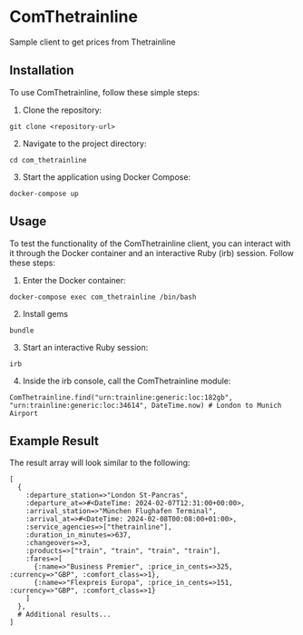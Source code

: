 # ComThetrainline

Sample client to get prices from Thetrainline

## Installation

To use ComThetrainline, follow these simple steps:

1. Clone the repository:
```
git clone <repository-url>
```

2. Navigate to the project directory:
```
cd com_thetrainline
```

3. Start the application using Docker Compose:
```
docker-compose up
```

## Usage

To test the functionality of the ComThetrainline client, you can interact with it through the Docker container and an interactive Ruby (irb) session. Follow these steps:

1. Enter the Docker container:
```
docker-compose exec com_thetrainline /bin/bash
```

2. Install gems
```
bundle
```

3. Start an interactive Ruby session:
```
irb
```

4. Inside the irb console, call the ComThetrainline module:
```
ComThetrainline.find("urn:trainline:generic:loc:182gb", "urn:trainline:generic:loc:34614", DateTime.now) # London to Munich Airport
```

## Example Result
The result array will look similar to the following:
```
[
  {
    :departure_station=>"London St-Pancras",
    :departure_at=>#<DateTime: 2024-02-07T12:31:00+00:00>,
    :arrival_station=>"München Flughafen Terminal",
    :arrival_at=>#<DateTime: 2024-02-08T00:08:00+01:00>,
    :service_agencies=>["thetrainline"],
    :duration_in_minutes=>637,
    :changeovers=>3,
    :products=>["train", "train", "train", "train"],
    :fares=>[
      {:name=>"Business Premier", :price_in_cents=>325, :currency=>"GBP", :comfort_class=>1},
      {:name=>"Flexpreis Europa", :price_in_cents=>151, :currency=>"GBP", :comfort_class=>1}
    ]
  },
  # Additional results...
]
```
